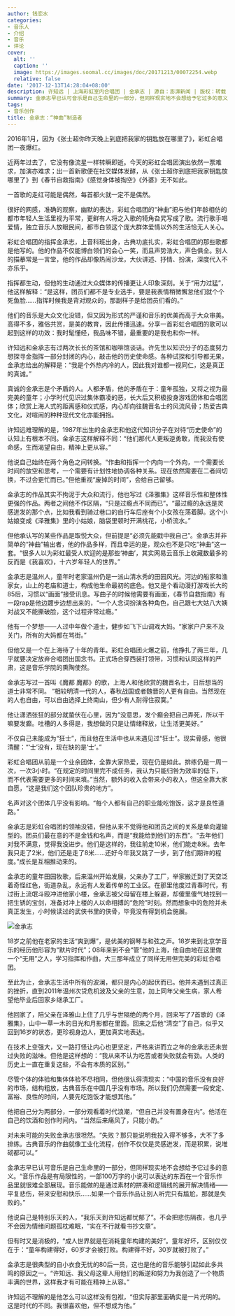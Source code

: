 ```yaml
---
author: 钱恋水
categories:
- 音乐人
- 介绍
- 音乐
- 评论
cover:
  alt: ''
  caption: ''
  image: https://images.soomal.cc/images/doc/20171213/00072254.webp
  relative: false
date: '2017-12-13T14:28:04+08:00'
description: 许知远 | 上海彩虹室内合唱团 | 金承志 | 源自：澎湃新闻 | 版权：转载 |  平均/总评分：09.50/19
summary: 金承志早已认可音乐是自己生命里的一部分，但同样现实地不会想给予它过多的意义。“音乐作品是有局限性的，一部100万字的小说可以表达的东西在一个音乐作品里就很难全部展现。音乐能做的是通过素材的拼凑和逻辑线的展开解决情绪――平复悲伤，带来安慰和快乐……
tags:
- 音乐创作
title: 金承志：“神曲”制造者
---
```


2016年1月，因为《张士超你昨天晚上到底把我家的钥匙放在哪里了》，彩虹合唱团一夜爆红。

近两年过去了，它没有像流星一样转瞬即逝。今天的彩虹合唱团演出依然一票难求，加演亦难求；出一首新歌便在社交媒体发酵，从《张士超你到底把我家钥匙放哪里了》到《春节自救指南》《感觉身体被掏空》《外婆》无不如此。 

一首歌的走红可能是偶然，每首都火就一定不是偶然。 

很好的网感，准确的观察，幽默的表达，彩虹合唱团的“神曲”把与他们年龄相仿的都市年轻人生活里视为平常，更鲜有人将之入歌的犄角旮旯写成了歌。流行歌手唱爱情，独立音乐人放眼民间，都市白领这个庞大群体爱情以外的生活恰无人关心。 

彩虹合唱团的指挥金承志，上音科班出身，古典功底扎实，彩虹合唱团的那些歌都是他写的。他的作品不仅能博白领们的会心一笑，而且声势浩大，声色俱全。别人的描摹常是一言堂，他的作品却像热闹沙龙，大伙讲述、抒情、扮演，深度代入不亦乐乎。 

指挥都生动，但他的生动通过大众媒体的传播更让人印象深刻。关于“用力过猛”，他这样解释：“是这样，团员们都不是专业选手，要是我表情稍微懈怠他们就个个死鱼脸……指挥时候我是背对观众的，那副样子是给团员们看的。”

他们的音乐是大众文化没错，但又因为形式的严谨和音乐的优美而高于大众审美。高得不多，雅俗共赏，是美的教育，因此传播迅速。分享一首彩虹合唱团的歌可以起到这样的功效：我时髦懂经，我品味不错，最重要的是我也和你一样。 

许知远和金承志有过两次长长的茶馆和咖啡馆谈话。许先生以知识分子的态度努力想探寻金指挥一部分封闭的内心，敲击他的历史使命感。各种试探和引导都无果，金承志给出的解释是：“我是个外热内冷的人，因此我对谁都一视同仁，这是真正的真诚。”

真诚的金承志是个矛盾的人。人都矛盾，他的矛盾在于：童年孤独，又将之视为最完美的童年；小学时代见识过集体霸凌的恶，长大后又积极投身游戏团体和合唱团体；欣赏上海人式的距离感和仪式感，内心却向往魏晋名士的风流风骨；热爱古典文化，对喧闹的种种现代文化亦能拥抱。 

许知远难理解的是，1987年出生的金承志和他这代知识分子在对待“历史使命”的认知上有根本不同。金承志这样解释不同：“他们那代人更叛逆勇敢，而我没有使命感，生而渴望自由，精神上更从容。”

他说自己始终在两个角色之间转换。“作曲和指挥一个内向一个外向，一个需要长时间的放空和思考，一个需要有计划性地协调各种关系。现在依然需要在二者间切换，不过会更忙而已。”但他重视“废掉的时间”，会给自己留够。 

金承志的作品其实不拘泥于大众和流行，他也写过《泽雅集》这样音乐性和整体性更强的作品。两者之间他不作区隔，“只是过瘾点不同而已”。“最过瘾的永远是灵感迸发的那个点，比如我看到骑过巷口的自行车后座有个小女孩在荡着脚。这个小姑娘变成《泽雅集》里的小姑娘，脑袋里顿时开满桃花，小桥流水。”

但他承认写的某些作品是取悦大众，但前提是“必须先能戳中我自己”。金承志并非简单的“神曲”输出者，他的作品多样，而且幸运的是，观众也不是只吃“神曲”这一套。“很多人以为彩虹最受人欢迎的是那些‘神曲’，其实网易云音乐上收藏数最多的反而是《我喜欢》，十六岁年轻人的世界。”

金承志是温州人，童年时老家温州仍是一派山清水秀的田园风光。河边的船家和渔家女，山上的老庙和道士，构成他生命最初的底色。他又是个看动漫打游戏长大的85后，习惯以“画面”接受讯息。写曲子的时候他需要有画面，《春节自救指南》有一段rap是他边踱步边想出来的，“一个人念词扮演各种角色，自己跟七大姑八大姨对战又不能撕破脸，这个过程非常过瘾。”

他有一个梦想――人过中年做个道士，健步如飞下山调戏大妈。“家家户户来不及关门，所有的大妈都在骂街。”

但他又是一个在上海待了十年的青年。彩虹合唱团火爆之前，他挣扎了两三年，几乎就要决定放弃合唱团出国念书。正式场合穿西装打领带，习惯和认同这样的严肃，这是音乐学院的熏陶使然。 

金承志写过一首叫《魔都 魔都》的歌，上海人和他欣赏的魏晋名士，日后想当的道士非常不同。
“相较明清一代的人，春秋战国或者魏晋的人更有自由。当然现在的人也自由，可以自由选择上终南山，但少有人耐得住寂寞。”

他让潇洒张狂的部分就蛰伏在心里，因为“没意思，发个癫会把自己弄死，所以干嘛要发癫。吐槽的人多得是，我想做的只是让情绪释放，让生活更美好。”

不仅自己未能成为“狂士”，而且他在生活中也从未遇见过“狂士”。现实骨感，他很清醒：“‘士’没有，现在缺的是‘士’。”

彩虹合唱团从前是一个业余团体，全靠大家热爱，现在仍是如此。排练仍是一周一次，一次3小时。“在规定的时间里完不成任务，我认为只能归咎为效率的低下，而不代表需要更多的时间来填。”当然，额外的收入会带来小的收入，但这全靠大家自愿，“这是我们这个团队珍贵的地方”。 

名声对这个团体几乎没有影响。“每个人都有自己的职业能吃饱饭，这才是良性道路。”

金承志是彩虹合唱团的领袖没错，但他从来不觉得他和团员之间的关系是单向灌输型的。团员们最在意的不是金钱和名声，而是“我能给到他们的东西”。“去年他们对我不满意，觉得我没进步。他们是这样的，我往前走10米，他们能走8米。去年我只走了2米，他们还是走了8米……还好今年我又跳了一步，到了他们期许的程度。”成长是互相推动来的。 

金承志的童年田园牧歌，后来温州开始发展，父亲办了工厂，举家搬迁到了天空泛着奇怪红色，街道杂乱，永远有人发着传单的工业区。在那里他度过青春时代，有过街上流氓斗殴冲进他家小楼，金承志被父母留在楼上躲避，却傻里傻气地找到一把生锈的宝剑，准备对冲上楼的人以命相搏的“危险”时刻。然而想象中的危险并未真正发生，小时候读过的武侠书里的侠骨，毕竟没有得到机会施展。 

![金承志](https://images.soomal.cc/images/doc/20171213/00072254.webp)





18岁之前他在老家的生活“爽到爆”，是优美的钢琴与和弦之声。18岁来到北京学音乐的经历他形容为“默片时代”；08年来到不会“管”他的上海，他自由地在这里做一个“无用”之人，学习指挥和作曲，大三那年成立了同样无用但完美的彩虹合唱团。 

至此为止，金承志生活中所有的波澜，都只是内心的起伏而已。他并未遇到过真正的挫折，直到2011年温州次贷危机波及父亲的生意，加上同年父亲生病，家人希望他毕业后回家乡继承工厂。 

他回家了，陪父亲在泽雅山上住了几乎与世隔绝的两个月，回来写了7首歌的《泽雅集》，山中一草一木的日光和月影都在里面。回来之后他“清空”了自己，似乎又回到16岁的状态，更珍视身边人，更加真实地表达。 

在技术上变强大，又一路打怪让内心也更坚定，严格来讲而立之年的金承志还未尝过失败的滋味。但他是这样想的：“我从来不认为吃苦或者失败就会有劲。人类的历史上一直在重复这些，不会有本质的区别。”

尽管个体的体验和集体体验不尽相同，但他很认得清现实：“中国的音乐没有良好的市场，结构粗放，古典音乐在中国几乎没有市场。所以我们仍然需要一段安定、富裕、良性的时间，人要先吃饱饭才能想其他。”

他把自己分为两部分，一部分观看着时代浪潮，“但自己并没有置身在内”。他活在自己的饮酒和创作时间内。“当然后来痛风了，只能小酌。”

对未来可能的失败金承志很坦然。“失败？那只能说明我投入得不够多，大不了多排练。古典音乐的作曲就像工业化流程，创作不仅仅是灵感迸发，而是积累，说堆砌都可以。”

金承志早已认可音乐是自己生命里的一部分，但同样现实地不会想给予它过多的意义。“音乐作品是有局限性的，一部100万字的小说可以表达的东西在一个音乐作品里就很难全部展现。音乐能做的是通过素材的拼凑和逻辑线的展开解决情绪――平复悲伤，带来安慰和快乐……如果一个音乐作品让别人听完只有尴尬，那就是失败的。”

他说自己是特别乐天的人，“我乐天到许知远都忧郁了”。不会把悲伤隔夜，也几乎不会因为情绪问题孤枕难眠，“实在不行就看书抄文章”。 

但有时又是消极的，“成人世界就是在消耗童年构建的美好”。童年好坏，区别仅仅在于：“童年构建得好，60岁才会被打败。构建得不好，30岁就被打败了。”

金承志是很典型的自小衣食无忧的80后一员，这也是他的音乐能够引起如此多共鸣的原因之一。“许知远、我父母这辈人用他们的叛逆和努力为我创造了一个物质丰满的世界，这样我才有可能在精神上从容。”

许知远不理解的是他怎么可以这样没有包袱，“但实际那里面确实是一片光明的。这是时代的不同。我很喜欢他，但不想成为他。”